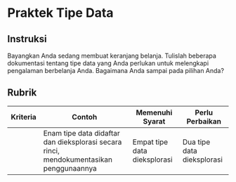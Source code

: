 # Praktek Tipe Data

## Instruksi

Bayangkan Anda sedang membuat keranjang belanja. Tulislah beberapa dokumentasi tentang tipe data yang Anda perlukan untuk melengkapi pengalaman berbelanja Anda. Bagaimana Anda sampai pada pilihan Anda?

## Rubrik

| Kriteria | Contoh                                                                                 | Memenuhi Syarat              | Perlu Perbaikan            |
| -------- | -------------------------------------------------------------------------------------- | ---------------------------- | -------------------------- |
|          | Enam tipe data didaftar dan dieksplorasi secara rinci, mendokumentasikan penggunaannya | Empat tipe data dieksplorasi | Dua tipe data dieksplorasi |
